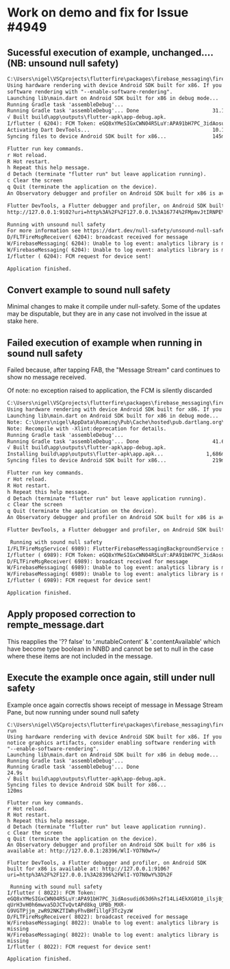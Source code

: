 # Work on demo and fix for Issue #4949

## Sucessful execution of example, unchanged.... (NB: unsound null safety)

``` txt
C:\Users\nigel\VSCprojects\flutterfire\packages\firebase_messaging\firebase_messaging\example>flutter run -d emulator
Using hardware rendering with device Android SDK built for x86. If you notice graphics artifacts, consider enabling
software rendering with "--enable-software-rendering".
Launching lib\main.dart on Android SDK built for x86 in debug mode...
Running Gradle task 'assembleDebug'...
Running Gradle task 'assembleDebug'... Done                        31.1s
√ Built build\app\outputs\flutter-apk\app-debug.apk.
I/flutter ( 6204): FCM Token: eGQ8xYMeSIGxCWN04R5LuY:APA91bH7PC_3idAosudid63d6hs2f14Li4EkXG010_ilsjBjHLqR1hWbD45-qUrH3vH0h6mwva5DJCTvQvtAPd8kq_UPBb_MXR-G9VGTPjjm_zwR92NKZTIWhyFhvBHfillgF3Tc2yzW
Activating Dart DevTools...                                        10.1s
Syncing files to device Android SDK built for x86...               145ms

Flutter run key commands.
r Hot reload.
R Hot restart.
h Repeat this help message.
d Detach (terminate "flutter run" but leave application running).
c Clear the screen
q Quit (terminate the application on the device).
An Observatory debugger and profiler on Android SDK built for x86 is available at: http://127.0.0.1:16774/MpmvJtIRNPE=/

Flutter DevTools, a Flutter debugger and profiler, on Android SDK built for x86 is available at:
http://127.0.0.1:9102?uri=http%3A%2F%2F127.0.0.1%3A16774%2FMpmvJtIRNPE%3D%2F

Running with unsound null safety
For more information see https://dart.dev/null-safety/unsound-null-safety
D/FLTFireMsgReceiver( 6204): broadcast received for message
W/FirebaseMessaging( 6204): Unable to log event: analytics library is missing
W/FirebaseMessaging( 6204): Unable to log event: analytics library is missing
I/flutter ( 6204): FCM request for device sent!

Application finished.
```

## Convert example to sound null safety

Minimal changes to make it compile under null-safety. Some of the updates may be disputable, but they are in any case not involved in the issue at stake here.

## Failed execution of example when running in sound null safety

Failed because, after tapping FAB, the "Message Stream" card continues to show no message received.

Of note: no exception raised to application, the FCM is silently discarded

``` txt
C:\Users\nigel\VSCprojects\flutterfire\packages\firebase_messaging\firebase_messaging\example>flutter run
Using hardware rendering with device Android SDK built for x86. If you notice graphics artifacts, consider enabling software rendering with "--enable-software-rendering".
Launching lib\main.dart on Android SDK built for x86 in debug mode...
Note: C:\Users\nigel\AppData\Roaming\Pub\Cache\hosted\pub.dartlang.org\flutter_local_notifications-5.0.0-nullsafety.1\android\src\main\java\com\dexterous\flutterlocalnotifications\FlutterLocalNotificationsPlugin.java uses or overrides a deprecated API.
Note: Recompile with -Xlint:deprecation for details.
Running Gradle task 'assembleDebug'...
Running Gradle task 'assembleDebug'... Done                        41.6s
√ Built build\app\outputs\flutter-apk\app-debug.apk.
Installing build\app\outputs\flutter-apk\app.apk...              1,686ms
Syncing files to device Android SDK built for x86...               219ms

Flutter run key commands.
r Hot reload.
R Hot restart.
h Repeat this help message.
d Detach (terminate "flutter run" but leave application running).
c Clear the screen
q Quit (terminate the application on the device).
An Observatory debugger and profiler on Android SDK built for x86 is available at: http://127.0.0.1:24188/Ml5EjtHjkzw=/

Flutter DevTools, a Flutter debugger and profiler, on Android SDK built for x86 is available at: http://127.0.0.1:9103?uri=http%3A%2F%2F127.0.0.1%3A24188%2FMl5EjtHjkzw%3D%2F

 Running with sound null safety
I/FLTFireMsgService( 6989): FlutterFirebaseMessagingBackgroundService started!
I/flutter ( 6989): FCM Token: eGQ8xYMeSIGxCWN04R5LuY:APA91bH7PC_3idAosudid63d6hs2f14Li4EkXG010_ilsjBjHLqR1hWbD45-qUrH3vH0h6mwva5DJCTvQvtAPd8kq_UPBb_MXR-G9VGTPjjm_zwR92NKZTIWhyFhvBHfillgF3Tc2yzW
D/FLTFireMsgReceiver( 6989): broadcast received for message
W/FirebaseMessaging( 6989): Unable to log event: analytics library is missing
W/FirebaseMessaging( 6989): Unable to log event: analytics library is missing
I/flutter ( 6989): FCM request for device sent!

Application finished.
```

## Apply proposed correction to rempte_message.dart

This reapplies the '?? false' to '.mutableContent' & '.contentAvailable' which have become type boolean in NNBD and cannot be set to null in the case where these items are not included in the message.

## Execute the example once again, still under null safety

Example once again correctls shows receipt of message in Message Stream Pane, but now running under sound null safety

```
C:\Users\nigel\VSCprojects\flutterfire\packages\firebase_messaging\firebase_messaging\example>flutter run
Using hardware rendering with device Android SDK built for x86. If you notice graphics artifacts, consider enabling software rendering with "--enable-software-rendering".
Launching lib\main.dart on Android SDK built for x86 in debug mode...
Running Gradle task 'assembleDebug'...
Running Gradle task 'assembleDebug'... Done                        24.9s
√ Built build\app\outputs\flutter-apk\app-debug.apk.
Syncing files to device Android SDK built for x86...               120ms

Flutter run key commands.
r Hot reload.
R Hot restart.
h Repeat this help message.
d Detach (terminate "flutter run" but leave application running).
c Clear the screen
q Quit (terminate the application on the device).
An Observatory debugger and profiler on Android SDK built for x86 is available at: http://127.0.0.1:28396/WlI-YO7N0wY=/

Flutter DevTools, a Flutter debugger and profiler, on Android SDK built for x86 is available at: http://127.0.0.1:9106?uri=http%3A%2F%2F127.0.0.1%3A28396%2FWlI-YO7N0wY%3D%2F

 Running with sound null safety
I/flutter ( 8022): FCM Token: eGQ8xYMeSIGxCWN04R5LuY:APA91bH7PC_3idAosudid63d6hs2f14Li4EkXG010_ilsjBjHLqR1hWbD45-qUrH3vH0h6mwva5DJCTvQvtAPd8kq_UPBb_MXR-G9VGTPjjm_zwR92NKZTIWhyFhvBHfillgF3Tc2yzW
D/FLTFireMsgReceiver( 8022): broadcast received for message
W/FirebaseMessaging( 8022): Unable to log event: analytics library is missing
W/FirebaseMessaging( 8022): Unable to log event: analytics library is missing
I/flutter ( 8022): FCM request for device sent!

Application finished.
```

